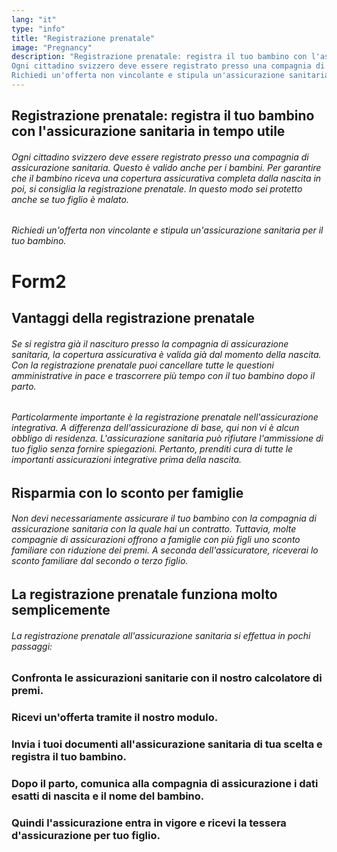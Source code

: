 ```yaml
---
lang: "it"
type: "info"
title: "Registrazione prenatale"
image: "Pregnancy"
description: "Registrazione prenatale: registra il tuo bambino con l'assicurazione sanitaria in tempo utile
Ogni cittadino svizzero deve essere registrato presso una compagnia di assicurazione sanitaria. Questo è valido anche per i bambini. Per garantire che il bambino riceva una copertura assicurativa completa dalla nascita in poi, si consiglia la registrazione prenatale. In questo modo sei protetto anche se tuo figlio è malato.
Richiedi un'offerta non vincolante e stipula un'assicurazione sanitaria per il tuo bambino."
---
```


## Registrazione prenatale: registra il tuo bambino con l'assicurazione sanitaria in tempo utile

###### Ogni cittadino svizzero deve essere registrato presso una compagnia di assicurazione sanitaria. Questo è valido anche per i bambini. Per garantire che il bambino riceva una copertura assicurativa completa dalla nascita in poi, si consiglia la registrazione prenatale. In questo modo sei protetto anche se tuo figlio è malato.

###### Richiedi un'offerta non vincolante e stipula un'assicurazione sanitaria per il tuo bambino.

# Form2

## Vantaggi della registrazione prenatale

###### Se si registra già il nascituro presso la compagnia di assicurazione sanitaria, la copertura assicurativa è valida già dal momento della nascita. Con la registrazione prenatale puoi cancellare tutte le questioni amministrative in pace e trascorrere più tempo con il tuo bambino dopo il parto.

###### Particolarmente importante è la registrazione prenatale nell'assicurazione integrativa. A differenza dell'assicurazione di base, qui non vi è alcun obbligo di residenza. L'assicurazione sanitaria può rifiutare l'ammissione di tuo figlio senza fornire spiegazioni. Pertanto, prenditi cura di tutte le importanti assicurazioni integrative prima della nascita.

## Risparmia con lo sconto per famiglie

###### Non devi necessariamente assicurare il tuo bambino con la compagnia di assicurazione sanitaria con la quale hai un contratto. Tuttavia, molte compagnie di assicurazioni offrono a famiglie con più figli uno sconto familiare con riduzione dei premi. A seconda dell'assicuratore, riceverai lo sconto familiare dal secondo o terzo figlio.

## La registrazione prenatale funziona molto semplicemente

###### La registrazione prenatale all'assicurazione sanitaria si effettua in pochi passaggi:

### Confronta le assicurazioni sanitarie con il nostro calcolatore di premi.

### Ricevi un'offerta tramite il nostro modulo.

### Invia i tuoi documenti all'assicurazione sanitaria di tua scelta e registra il tuo bambino.

### Dopo il parto, comunica alla compagnia di assicurazione i dati esatti di nascita e il nome del bambino.

### Quindi l'assicurazione entra in vigore e ricevi la tessera d'assicurazione per tuo figlio.
